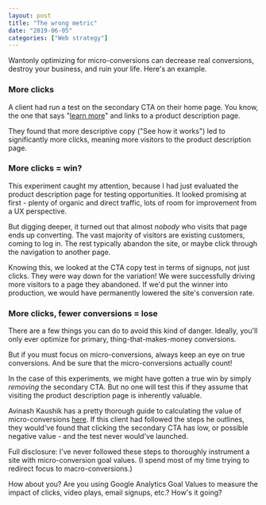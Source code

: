 ```yaml
---
layout: post
title: "The wrong metric"
date: "2019-06-05"
categories: ["Web strategy"]
---
```


Wantonly optimizing for micro-conversions can decrease real conversions, destroy your business, and ruin your life. Here's an example.

### More clicks

A client had run a test on the secondary CTA on their home page. You know, the one that says "[learn more](https://www.nngroup.com/articles/learn-more-links/)" and links to a product description page.

They found that more descriptive copy ("See how it works") led to significantly more clicks, meaning more visitors to the product description page.

### More clicks = win?

This experiment caught my attention, because I had just evaluated the product description page for testing opportunities. It looked promising at first - plenty of organic and direct traffic, lots of room for improvement from a UX perspective.

But digging deeper, it turned out that almost _nobody_ who visits that page ends up converting. The vast majority of visitors are existing customers, coming to log in. The rest typically abandon the site, or maybe click through the navigation to another page.

Knowing this, we looked at the CTA copy test in terms of signups, not just clicks. They were way down for the variation! We were successfully driving more visitors to a page they abandoned. If we'd put the winner into production, we would have permanently lowered the site's conversion rate.

### More clicks, fewer conversions = lose

There are a few things you can do to avoid this kind of danger. Ideally, you'll only ever optimize for primary, thing-that-makes-money conversions.

But if you must focus on micro-conversions, always keep an eye on true conversions. And be sure that the micro-conversions actually count!

In the case of this experiments, we might have gotten a true win by simply _removing_ the secondary CTA. But no one will test this if they assume that visiting the product description page is inherently valuable.

Avinash Kaushik has a pretty thorough guide to calculating the value of micro-conversions [here](https://www.kaushik.net/avinash/web-analytics-tips-identify-website-goal-values/). If this client had followed the steps he outlines, they would've found that clicking the secondary CTA has low, or possible negative value - and the test never would've launched.

Full disclosure: I've never followed these steps to thoroughly instrument a site with micro-conversion goal values. (I spend most of my time trying to redirect focus to macro-conversions.)

How about you? Are you using Google Analytics Goal Values to measure the impact of clicks, video plays, email signups, etc.? How's it going?

